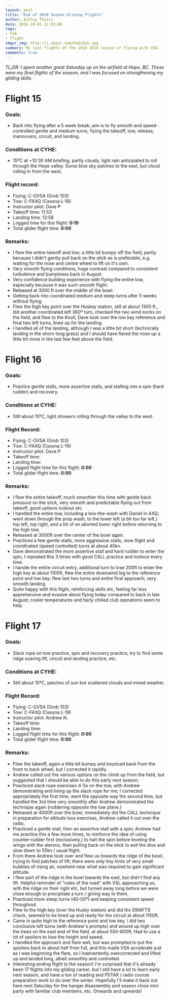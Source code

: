 ```yaml
---
layout: post
title: "End of 2016 Season Gliding Flights"
author: Ashley Theiss
date: 2016-10-01 11:53:00
tags: 
- VSA
- flight
imgur_img: http://i.imgur.com/6xOzDyb.jpg
summary: My last flights of the 2016 2016 sesaon of flying with VSA.
comments: true
---
```


*TL;DR: I spent another great Saturday up on the airfield at Hope, BC. These were my final flights of the season, and I was focused on strengthening my gliding skills.*

# Flight 15

### Goals:
+ Back into flying after a 5 week break; aim is to fly smooth and speed-controlled gentle and medium turns, flying the takeoff, tow, release, manouvers, circuit, and landing.

### Conditions at CYHE:
+ 15ºC at ~10:30 AM briefing, partly cloudy, light rain anticipated to roll through the Hope valley. Some blue sky patches to the east, but cloud rolling in from the west.

<!--more-->

### Flight record:
+ Flying: C-GVSA (Grob 103)
+ Tow: C-FAXQ (Cessna L-19)
+ Instructor pilot: Dave P
+ Takeoff time: 11:53
+ Landing time: 12:58
+ Logged time for this flight: **0:19**
+ Total glider flight time: **0:00**

### Remarks:
+ I flew the entire takeoff and tow; a little bit bumpy off the field, partly because I didn't gently pull back on the stick as is preferable, e.g. waiting for the nose and centre wheel to lift on it's own.
+ Very smooth flying conditions, huge contrast compared to consistent turbulence and bumpiness back in August.
+ Very confidence building experience with flying the entire tow, especially because it was such smooth flight. 
+ Released at 3000 ft over the middle of the bowl.
+ Getting back into coordinated medium and steep turns after 5 weeks without flying.
+ Flew the high key point over the Huskey station, still at about 1300 ft., did another coordinated left 360º turn, checked the two wind socks on the field, and flew to the Knoll, Dave took over the low key reference and final two left turns, lined up for the landing.
+ I handled all of the landing, although I was a little bit short (technically landing in the shorn long grass) and I should have flared the nose up a little bit more in the last few feet above the field.


# Flight 16

### Goals:
+ Practice gentle stalls, more assertive stalls, and stalling into a spin (hard rudder) and recovery.

### Conditions at CYHE:
+ Still about 15ºC, light showers rolling through the valley to the west.

### Flight Record:
+ Flying: C-GVSA (Grob 103)
+ Tow: C-FAXQ (Cessna L-19)
+ Instructor pilot: Dave P
+ Takeoff time: 
+ Landing time: 
+ Logged flight time for this flight: **0:00**
+ Total glider flight time: **0:00**

### Remarks:
+ I flew the entire takeoff, much smoother this time with gentle back pressure on the stick, very smooth and predictable flying out from takeoff, good options lookout etc.
+ I handled the entire tow, including a box-the-wash with Daniel in AXQ; went down through the prop wash, to the lower left (a bit too far left,) top left, top right, and a bit of an aborted lower right before returning to the high tow.
+ Released at 3000ft over the center of the bowl again.
+ Practiced a few gentle stalls, more aggressive stalls, slow flight and coordinated (speed controlled) turns at about 40kn.
+ Dave demonstrated the more assertive stall and hard rudder to enter the spin, I repeated this 3 times with good CALL practice and lookout every time.
+ I handle the entire circuit entry, additional turn to lose 200ft to enter the high key at about 1100ft, flew the entire downwind leg to the reference point and low key; flew last two turns and entire final approach; very smooth landing.
+ Quite happy with this flight, reinforcing skills etc, feeling far less apprehensive and evasive about flying today compared to back in late August; cooler temperatures and fairly chilled club operations seem to help.


# Flight 17

### Goals:
+ Slack rope on tow practice, spin and recovery practice, try to find some ridge soaring lift, circuit and landing practice, etc.

### Conditions at CYHE:
+ Still about 15ºC, patches of sun but scattered clouds and mixed weather.

### Flight Record:
+ Flying: C-GVSA (Grob 103)
+ Tow: C-FAXQ (Cessna L-19)
+ Instructor pilot: Andrew N.
+ Takeoff time: 
+ Landing time:
+ Logged flight time for this filght: **0:00**
+ Total glider flight time: **0:00**

### Remarks:
+ Flew the takeoff, again a little bit bumpy and bounced back from the front to back wheel, but I corrected it rapidly.
+ Andrew called out the various options on the climb up from the field, but suggested that I should be able to do this early next season.
+ Practiced slack rope exercises 4-5x on the tow, with Andrew demonstrating and lining up the slack rope for me; I corrected appropriately the first time, went the opposite way the second time, but handled the 3rd time very smoothly after Andrew demonstrated the technique again (ruddering opposite the tow plane.)
+ Released at 4000ft over the bowl, immediately did the CALL technique in preparation for altitude loss exercises, Andrew called it out over the radio.
+ Practiced a gentle stall, then an assertive stall with a spin; Andrew had me practice this a few more times, to reinforce the idea of using counter-rudder first (exclusively,) to halt the spin before leveling the wings with the alerons, then pulling back on the stick to exit the dive and slow down to 55kn / usual flight.
+ From there Andrew took over and flew us towards the ridge of the bowl, trying to find patches of lift; there were only tiny hints of very small bubbles of rising air, nowhere near what was required to gain significant altitude.
+ I flew part of the ridge in the bowl towards the east, but didn't find any lift. Helpful reminder of "rules of the road" with VSL approaching us, with the ridge on their right etc, but turned away long before we were close enough to precipitate a turn / giving way to them.
+ Practiced more steep turns (40-50º) and keeping consistent speed throughout.
+ Flew to the high key (over the Husky station) and did ths SWAFTS check, seemed to be lined up and ready for the circuit at about 1150ft.
+ Came in quite high to the reference point and low key, I did two conclusive left turns (with Andrew's prompts) and wound up high over the trees on the east end of the field, at about 550-600ft. Had to use a lot of spoilers to lose the height and speed.
+ I handled the approach and flare well, but was prompted to put the spoilers back to about half from full, and this made VSA accelerate just as I was beginning the flare, so I inadvertently overcorrected and lifted up and landed long, albeit smoothly and controlled.
+ Interesting ending flight to the season! I'm surprised that it's already been 17 flights into my gliding career, but I still have a lot to learn early next season, and have a ton of reading and PSTAR / radio course preparation work to do over the winter. Hopefully I'll make it back out here next Saturday for the hangar disassembly and season close mini party with familiar club members, etc. Onwards and upwards!